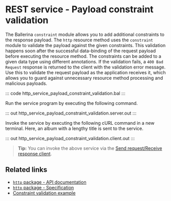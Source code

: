 # REST service - Payload constraint validation

The Ballerina `constraint` module allows you to add additional constraints to the response payload. The `http` resource method uses the `constraint` module to validate the payload against the given constraints. This validation happens soon after the successful data-binding of the request payload before executing the resource method. The constraints can be added to a given data type using different annotations. If the validation fails, a `400 Bad Request` response is returned to the client with the validation error message. Use this to validate the request payload as the application receives it, which allows you to guard against unnecessary resource method processing and malicious payloads.

::: code http_service_payload_constraint_validation.bal :::

Run the service program by executing the following command.

::: out http_service_payload_constraint_validation.server.out :::

Invoke the service by executing the following cURL command in a new terminal. Here, an album with a lengthy title is sent to the service.

::: out http_service_payload_constraint_validation.client.out :::

>**Tip:** You can invoke the above service via the [Send request/Receive response client](/learn/by-example/http-client-send-request-receive-response/).

## Related links
- [`http` package - API documentation](https://lib.ballerina.io/ballerina/http/latest/)
- [`http` package - Specification](/spec/http/)
- [Constraint validation example](/learn/by-example/constraint-validations/)

